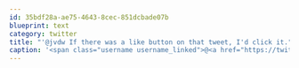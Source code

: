```yaml
---
id: 35bdf28a-ae75-4643-8cec-851dcbade07b
blueprint: text
category: twitter
title: "'@jvdw If there was a like button on that tweet, I'd click it."
caption: '<span class="username username_linked">@<a href="https://twitter.com/jvdw" title="John van der Woude">jvdw</a></span> If there was a like button on that tweet, I''d click it.'
---
```

